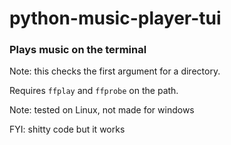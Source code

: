 # python-music-player-tui

###  Plays music on the terminal

Note: this checks the first argument for a directory.

Requires `ffplay` and `ffprobe` on the path.

Note: tested on Linux, not made for windows

FYI: shitty code but it works
